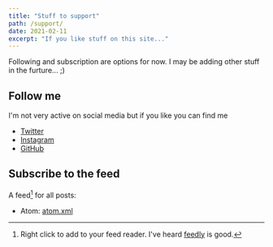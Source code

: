 ```yaml
---
title: "Stuff to support"
path: /support/
date: 2021-02-11
excerpt: "If you like stuff on this site..."
---
```

Following and subscription are options for now. I may be adding other stuff in the furture... ;)

## Follow me

I'm not very active on social media but if you like you can find me

- [Twitter](https://twitter.com/griff_rees)
- [Instagram](https://instagram.com/griffith.rees/)
- [GitHub](https://github.com/griff-rees)

## Subscribe to the feed

A feed[^feed] for all posts:

- Atom: [atom.xml](/atom.xml)

[^feed]: Right click to add to your feed reader. I've heard [feedly](https://feedly.com) is good.
